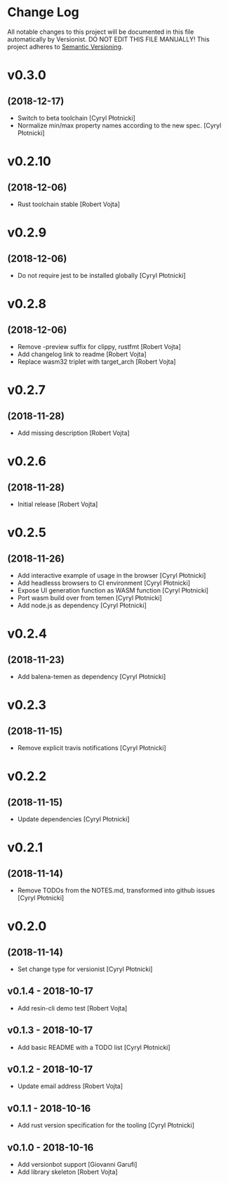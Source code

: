 # Change Log

All notable changes to this project will be documented in this file
automatically by Versionist. DO NOT EDIT THIS FILE MANUALLY!
This project adheres to [Semantic Versioning](http://semver.org/).

# v0.3.0
## (2018-12-17)

* Switch to beta toolchain [Cyryl Płotnicki]
* Normalize min/max property names according to the new spec. [Cyryl Płotnicki]

# v0.2.10
## (2018-12-06)

* Rust toolchain stable [Robert Vojta]

# v0.2.9
## (2018-12-06)

* Do not require jest to be installed globally [Cyryl Płotnicki]

# v0.2.8
## (2018-12-06)

* Remove -preview suffix for clippy, rustfmt [Robert Vojta]
* Add changelog link to readme [Robert Vojta]
* Replace wasm32 triplet with target_arch [Robert Vojta]

# v0.2.7
## (2018-11-28)

* Add missing description [Robert Vojta]

# v0.2.6
## (2018-11-28)

* Initial release [Robert Vojta]

# v0.2.5
## (2018-11-26)

* Add interactive example of usage in the browser [Cyryl Płotnicki]
* Add headlesss browsers to CI environment [Cyryl Płotnicki]
* Expose UI generation function as WASM function [Cyryl Płotnicki]
* Port wasm build over from temen [Cyryl Płotnicki]
* Add node.js as dependency [Cyryl Płotnicki]

# v0.2.4
## (2018-11-23)

* Add balena-temen as dependency [Cyryl Płotnicki]

# v0.2.3
## (2018-11-15)

* Remove explicit travis notifications [Cyryl Płotnicki]

# v0.2.2
## (2018-11-15)

* Update dependencies [Cyryl Płotnicki]

# v0.2.1
## (2018-11-14)

* Remove TODOs from the NOTES.md, transformed into github issues [Cyryl Płotnicki]

# v0.2.0
## (2018-11-14)

* Set change type for versionist [Cyryl Płotnicki]

## v0.1.4 - 2018-10-17

* Add resin-cli demo test [Robert Vojta]

## v0.1.3 - 2018-10-17

* Add basic README with a TODO list [Cyryl Płotnicki]

## v0.1.2 - 2018-10-17

* Update email address [Robert Vojta]

## v0.1.1 - 2018-10-16

* Add rust version specification for the tooling [Cyryl Płotnicki]

## v0.1.0 - 2018-10-16

* Add versionbot support [Giovanni Garufi]
* Add library skeleton [Robert Vojta]
